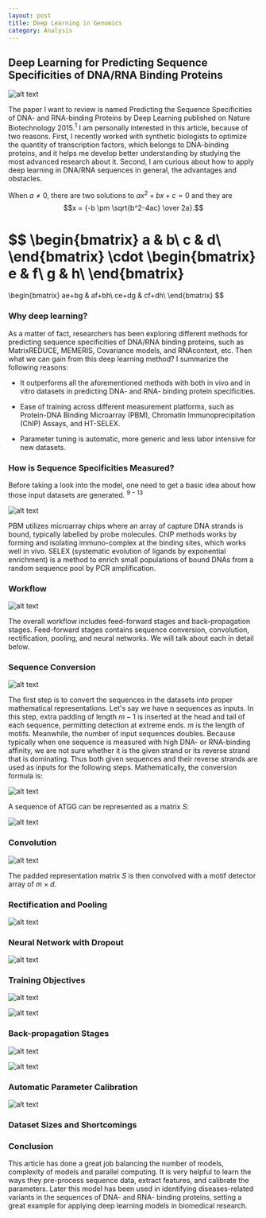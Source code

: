 ```yaml
---
layout: post
title: Deep Learning in Genomics
category: Analysis
---
```


## Deep Learning for Predicting Sequence Specificities of DNA/RNA Binding Proteins 

![alt text](https://rawgit.com/jinzhenfan/jinzhenfan.github.io/master/images/DeepLearningDNAbindingProteins/14.png)

The paper I want to review is named Predicting the Sequence Specificities of DNA- and RNA-binding Proteins by Deep Learning published on Nature Biotechnology 2015.$^1$ I am personally interested in this article, because of two reasons. First, I recently worked with synthetic biologists to optimize the quantity of transcription factors, which belongs to DNA-binding proteins, and it helps me develop better understanding by studying the most advanced research about it. Second, I am curious about how to apply deep learning in DNA/RNA sequences in general, the advantages and obstacles.

When $a \ne 0$, there are two solutions to $ax^2 + bx + c = 0$ and they are
$$x = {-b \pm \sqrt{b^2-4ac} \over 2a}.$$

$$
\begin{bmatrix}
a & b\\
c & d\\
\end{bmatrix}
\cdot
\begin{bmatrix}
e & f\\
g & h\\
\end{bmatrix}
=
\begin{bmatrix}
ae+bg & af+bh\\
ce+dg & cf+dh\\
\end{bmatrix}
$$


### Why deep learning? 

As a matter of fact, researchers has been exploring different methods for predicting sequence specificities of DNA/RNA binding proteins, such as MatrixREDUCE, MEMERIS, Covariance models, and RNAcontext, etc. Then what we can gain from this deep learning method? I summarize the following reasons:

* It outperforms all the aforementioned methods with both in vivo and in vitro datasets in predicting DNA- and RNA- binding protein specificities. 
- Ease of training across different measurement platforms, such as Protein-DNA Binding Microarray (PBM), Chromatin Immunoprecipitation (ChIP) Assays, and HT-SELEX. 
+ Parameter tuning is automatic, more generic and less labor intensive for new datasets.

### How is Sequence Specificities Measured?

Before taking a look into the model, one need to get a basic idea about how those input datasets are generated. $^{9-13}$

![alt text](https://rawgit.com/jinzhenfan/jinzhenfan.github.io/master/images/DeepLearningDNAbindingProteins/1.png "Experimental ways to collect DNA- RNA- binidng protein datasets")

PBM utilizes microarray chips where an array of capture DNA strands is bound, typically labelled by probe molecules. ChIP methods works by forming and isolating immuno-complex at the binding sites, which works well in vivo. SELEX (systematic evolution of ligands by exponential enrichment) is a method to enrich small populations of bound DNAs from a random sequence pool by PCR amplification.

### Workflow

![alt text](https://rawgit.com/jinzhenfan/jinzhenfan.github.io/master/images/DeepLearningDNAbindingProteins/2.png)

The overall workflow includes feed-forward stages and back-propagation stages. Feed-forward stages contains sequence conversion, convolution, rectification, pooling, and neural networks. We will talk about each in detail below. 

### Sequence Conversion

![alt text](https://rawgit.com/jinzhenfan/jinzhenfan.github.io/master/images/DeepLearningDNAbindingProteins/3.png)

The first step is to convert the sequences in the datasets into proper mathematical representations. Let's say we have n sequences as inputs. In this step, extra padding of length $m - 1$ is inserted at the head and tail of each sequence, permitting detection at extreme ends. $m$ is the length of motifs. Meanwhile, the number of input sequences doubles. Because typically when one sequence is measured with high DNA- or RNA-binding affinity, we are not sure whether it is the given strand or its reverse strand that is dominating. Thus both given sequences and their reverse strands are used as inputs for the following steps. Mathematically, the conversion formula is:

![alt text](https://rawgit.com/jinzhenfan/jinzhenfan.github.io/master/images/DeepLearningDNAbindingProteins/4.png)

A sequence of ATGG can be represented as a matrix $S$:

![alt text](https://rawgit.com/jinzhenfan/jinzhenfan.github.io/master/images/DeepLearningDNAbindingProteins/5.png)

### Convolution

![alt text](https://rawgit.com/jinzhenfan/jinzhenfan.github.io/master/images/DeepLearningDNAbindingProteins/6.png)

The padded representation matrix $S$ is then convolved with a motif detector array of $m \times d$.

### Rectification and Pooling




![alt text](https://rawgit.com/jinzhenfan/jinzhenfan.github.io/master/images/DeepLearningDNAbindingProteins/7.png)

### Neural Network with Dropout



![alt text](https://rawgit.com/jinzhenfan/jinzhenfan.github.io/master/images/DeepLearningDNAbindingProteins/8.png)

### Training Objectives



![alt text](https://rawgit.com/jinzhenfan/jinzhenfan.github.io/master/images/DeepLearningDNAbindingProteins/9.png)



![alt text](https://rawgit.com/jinzhenfan/jinzhenfan.github.io/master/images/DeepLearningDNAbindingProteins/10.png)

### Back-propagation Stages

![alt text](https://rawgit.com/jinzhenfan/jinzhenfan.github.io/master/images/DeepLearningDNAbindingProteins/11.png)




![alt text](https://rawgit.com/jinzhenfan/jinzhenfan.github.io/master/images/DeepLearningDNAbindingProteins/12.png)

### Automatic Parameter Calibration


![alt text](https://rawgit.com/jinzhenfan/jinzhenfan.github.io/master/images/DeepLearningDNAbindingProteins/13.png)

### Dataset Sizes and Shortcomings

### Conclusion

This article has done a great job balancing the number of models, complexity of models and parallel computing. It is very helpful to learn the ways they pre-process sequence data, extract features, and calibrate the parameters. Later this model has been used in identifying diseases-related variants in the sequences of DNA- and RNA- binding proteins, setting a great example for applying deep learning models in biomedical research. 

